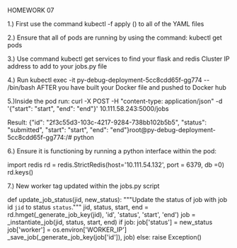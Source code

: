 HOMEWORK 07


1.) First use the command kubectl -f apply () to all of the YAML files 

2.) Ensure that all of pods are running by using the command: kubectl get pods

3.) Use command kubectl get services to find your flask and redis Cluster IP address to add to your jobs.py file

4.) Run kubectl exec -it py-debug-deployment-5cc8cdd65f-gg774  -- /bin/bash AFTER you have built your Docker file and pushed to Docker hub

5.)Inside the pod run: curl -X POST -H "content-type: application/json" -d '{"start": "start", "end": "end"}' 10.111.58.243:5000/jobs

Result: {"id": "2f3c55d3-103c-4217-9284-738bb102b5b5", "status": "submitted", "start": "start", "end": "end"}root@py-debug-deployment-5cc8cdd65f-gg774:/# python

6.) Ensure it is functioning by running a python interface within the pod:

import redis
rd = redis.StrictRedis(host='10.111.54.132', port = 6379, db =0)
rd.keys()

7.) New worker tag updated within the jobs.py script

def update_job_status(jid, new_status):
    """Update the status of job with job id `jid` to status `status`."""
    jid, status, start, end = rd.hmget(_generate_job_key(jid), 'id', 'status', 'start', 'end')
    job = _instantiate_job(jid, status, start, end)
    if job:
        job['status'] = new_status
        job['worker'] = os.environ['WORKER_IP']
        _save_job(_generate_job_key(job['id']), job)
    else:
        raise Exception()
